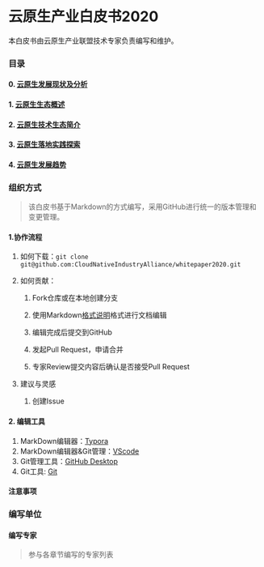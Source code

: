 # 云原生产业白皮书2020

本白皮书由云原生产业联盟技术专家负责编写和维护。

### 目录
#### 0. [云原生发展现状及分析](云原生发展现状及分析.md)
#### 1. [云原生生态概述](云原生生态概括.md)
#### 2. [云原生技术生态简介](云原生技术生态简介.md)
#### 3. [云原生落地实践探索](云原生落地实践探索.md)
#### 4. [云原生发展趋势](云原生发展趋势.md)


### 组织方式

>该白皮书基于Markdown的方式编写，采用GitHub进行统一的版本管理和变更管理。

#### 1.协作流程
1. 如何下载：`git clone git@github.com:CloudNativeIndustryAlliance/whitepaper2020.git`

2. 如何贡献：

   1. Fork仓库或在本地创建分支
   
   2. 使用Markdown[格式说明](http://www.markdown.cn/)格式进行文档编辑

   3. 编辑完成后提交到GitHub

   4. 发起Pull Request，申请合并

   5. 专家Review提交内容后确认是否接受Pull Request

3. 建议与灵感

   1. 创建Issue

#### 2. 编辑工具

   1. MarkDown编辑器：[Typora](https://typora.io（Window/Mac/Linux）)
   2. MarkDown编辑器&Git管理：[VScode](https://code.visualstudio.com/)
   3. Git管理工具：[GitHub Desktop](https://desktop.github.com)
   4. Git工具: [Git](https://git-scm.com/)
   
#### 注意事项

### 编写单位

#### 编写专家
 
 > 参与各章节编写的专家列表